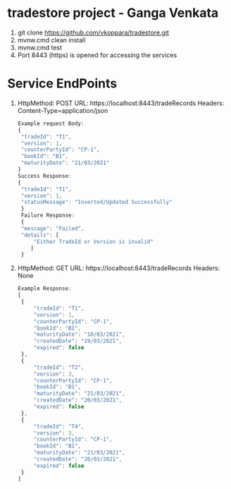 # tradestore project  - Ganga Venkata

1) git clone https://github.com/vkoppara/tradestore.git
2) mvnw.cmd clean install
3) mvnw.cmd test
4) Port 8443 (https) is opened for accessing the services


# Service EndPoints
1) HttpMethod: POST URL: https://localhost:8443/tradeRecords
   Headers: Content-Type=application/json
   ```javascript
   Example request Body: 
   {
    "tradeId": "T1",
    "version": 1,
    "counterPartyId": "CP-1",
    "bookId": "B1",
    "maturityDate": "21/03/2021"    
   }
   Success Response:
   {
    "tradeId": "T1",
    "version": 1,
    "statusMessage": "Inserted/Updated Successfully"
    }
    Failure Response:
    {
    "message": "Failed",
    "details": [
        "Either TradeId or Version is invalid"
       ]
    }
    ```

2) HttpMethod: GET URL: https://localhost:8443/tradeRecords
   Headers: None
   ```javascript
   Example Response:
   [
    {
        "tradeId": "T1",
        "version": 1,
        "counterPartyId": "CP-1",
        "bookId": "B1",
        "maturityDate": "10/03/2021",
        "createdDate": "19/03/2021",
        "expired": false
    },
    {
        "tradeId": "T2",
        "version": 3,
        "counterPartyId": "CP-1",
        "bookId": "B1",
        "maturityDate": "21/03/2021",
        "createdDate": "20/03/2021",
        "expired": false
    },
    {
        "tradeId": "T4",
        "version": 3,
        "counterPartyId": "CP-1",
        "bookId": "B1",
        "maturityDate": "21/03/2021",
        "createdDate": "20/03/2021",
        "expired": false
    }
   ]
   ```

